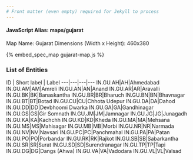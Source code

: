 ```yaml
---
# Front matter (even empty) required for Jekyll to process
---
```


#### JavaScript Alias: maps/gujarat

Map Name: Gujarat
Dimensions (Width x Height): 460x380





{% embed_spec_map gujarat-map.js %}

### List of Entities

ID | Short label | Label
---|---|---|---
IN.GU.AH|AH|Ahmedabad
IN.GU.AM|AM|Amreli
IN.GU.AN|AN|Anand
IN.GU.AR|AR|Aravalli
IN.GU.BK|BK|Banaskantha
IN.GU.BR|BR|Bharuch
IN.GU.BN|BN|Bhavnagar
IN.GU.BT|BT|Botad
IN.GU.CU|CU|Chhota Udepur
IN.GU.DA|DA|Dahod
IN.GU.DD|DD|Devbhoomi Dwarka
IN.GU.GA|GA|Gandhinagar
IN.GU.GS|GS|Gir Somnath
IN.GU.JM|JM|Jamnagar
IN.GU.JG|JG|Junagadh
IN.GU.KA|KA|Kachchh
IN.GU.KD|KD|Kheda
IN.GU.MA|MA|Mehsana
IN.GU.MS|MS|Mahisagar
IN.GU.MB|MB|Morbi
IN.GU.NR|NR|Narmada
IN.GU.NV|NV|Navsari
IN.GU.PC|PC|Panchmahal
IN.GU.PA|PA|Patan
IN.GU.PO|PO|Porbandar
IN.GU.RK|RK|Rajkot
IN.GU.SB|SB|Sabarkantha
IN.GU.SR|SR|Surat
IN.GU.SD|SD|Surendranagar
IN.GU.TP|TP|Tapi
IN.GU.DG|DG|Dangs (Ahwa)
IN.GU.VA|VA|Vadodara
IN.GU.VL|VL|Valsad